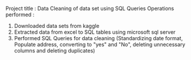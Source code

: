 Project title : Data Cleaning of data set using SQL Queries
Operations performed : 
1. Downloaded data sets from kaggle
2. Extracted data from excel to SQL tables using microsoft sql server
3. Performed SQL Queries for data cleaning
(Standardizing date format, Populate address, converting to "yes" and "No", deleting unnecessary columns and deleting duplicates)

